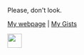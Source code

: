 Please, don't look.

[My webpage](https://facundogordillo.com) | [My Gists](https://gist.github.com/FMGordillo)

<a target="_blank" href="https://gitlab.com/FMGordillo"><img width="32" src="https://www.gillware.com/wp-content/uploads/2017/02/gitlab-logo-square.png" /></a>
